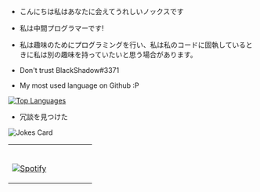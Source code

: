 - こんにちは私はあなたに会えてうれしいノックスです
- 私は中間プログラマーです!
- 私は趣味のためにプログラミングを行い、私は私のコードに固執しているときに私は別の趣味を持っていたいと思う場合があります。

- Don't trust BlackShadow#3371

- My most used language on Github :P

[![Top Languages](https://github-readme-stats.vercel.app/api/top-langs/?username=Nwko&theme=dark)](https://github.com/Nwko)

- 冗談を見つけた 

![Jokes Card](https://readme-jokes.vercel.app/api)

<table width="100%"> 
  <tr>
  <td width="50%">
      
&nbsp; <br> [![Spotify](https://novatorem.vercel.app/api/spotify)](https://open.spotify.com/user/Note)

  </td>
  <td width="50%">
